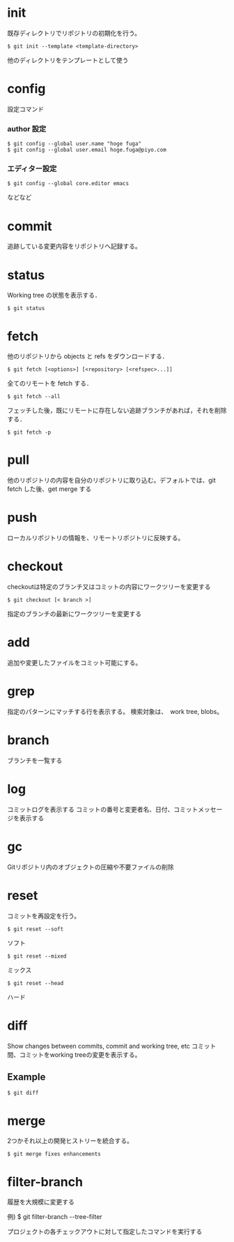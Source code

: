 # init
既存ディレクトリでリポジトリの初期化を行う。

	$ git init --template <template-directory>

他のディレクトリをテンプレートとして使う

# config
設定コマンド

### author 設定
    $ git config --global user.name "hoge fuga"
    $ git config --global user.email hoge.fuga@piyo.com

### エディター設定
    $ git config --global core.editor emacs

などなど


##

# commit
追跡している変更内容をリポジトリへ記録する。

# status

Working tree の状態を表示する．

    $ git status

# fetch

他のリポジトリから objects と refs をダウンロードする．

    $ git fetch [<options>] [<repository> [<refspec>...]]

全てのリモートを fetch する．

    $ git fetch --all

フェッチした後，既にリモートに存在しない追跡ブランチがあれば，それを削除する．

    $ git fetch -p

# pull

他のリポジトリの内容を自分のリポジトリに取り込む。デフォルトでは、git fetch した後、get merge する

# push

ローカルリポジトリの情報を、リモートリポジトリに反映する。

# checkout

checkoutは特定のブランチ又はコミットの内容にワークツリーを変更する

	$ git checkout [< branch >]

指定のブランチの最新にワークツリーを変更する

# add
追加や変更したファイルをコミット可能にする。

# grep
指定のパターンにマッチする行を表示する。
検索対象は、　work tree, blobs。

# branch

ブランチを一覧する

# log

コミットログを表示する
コミットの番号と変更者名、日付、コミットメッセージを表示する

# gc
Gitリポジトリ内のオブジェクトの圧縮や不要ファイルの削除

# reset
コミットを再設定を行う。

	$ git reset --soft
ソフト

	$ git reset --mixed
ミックス

	$ git reset --head
ハード

# diff
Show changes between commits, commit and working tree, etc
コミット間、コミットをworking treeの変更を表示する。

## Example

    $ git diff


# merge
2つかそれ以上の開発ヒストリーを統合する。

    $ git merge fixes enhancements

# filter-branch
履歴を大規模に変更する

例)
    $ git filter-branch --tree-filter <command>

プロジェクトの各チェックアウトに対して指定したコマンドを実行する

